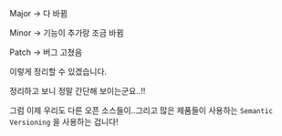 Major -> 다 바뀜

Minor -> 기능이 추가랑 조금 바뀜

Patch -> 버그 고쳤음

이렇게 정리할 수 있겠습니다.

정리하고 보니 정말 간단해 보이는군요..!!

그럼 이제 우리도 다른 오픈 소스들이..그리고 많은 제품들이 사용하는 `Semantic Versioning` 을 사용하는 겁니다!